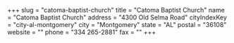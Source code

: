 +++
slug = "catoma-baptist-church"
title = "Catoma Baptist Church"
name = "Catoma Baptist Church"
address = "4300 Old Selma Road"
cityIndexKey = "city-al-montgomery"
city = "Montgomery"
state = "AL"
postal = "36108"
website = ""
phone = "334 265-2881"
fax = ""
+++
